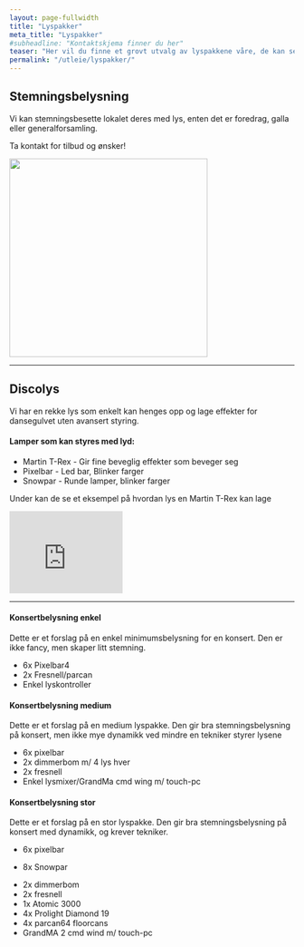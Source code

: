 ```yaml
---
layout: page-fullwidth
title: "Lyspakker"
meta_title: "Lyspakker"
#subheadline: "Kontaktskjema finner du her"
teaser: "Her vil du finne et grovt utvalg av lyspakkene våre, de kan selvfølgelig tilpasses deres behov, ta kontakt for tilbud"
permalink: "/utleie/lyspakker/"
---
```


## Stemningsbelysning

Vi kan stemningsbesette lokalet deres med lys, enten det er foredrag, galla eller generalforsamling.

Ta kontakt for tilbud og ønsker!

<img src="{{site.url}}/images/lys-eksempel.jpg" width="350" alt="">

------------

## Discolys 

Vi har en rekke lys som enkelt kan henges opp og lage effekter for dansegulvet uten avansert styring.

#### Lamper som kan styres med lyd:
* Martin T-Rex - Gir fine beveglig effekter som beveger seg
* Pixelbar - Led bar, Blinker farger
* Snowpar - Runde lamper, blinker farger

Under kan de se et eksempel på hvordan lys en Martin T-Rex kan lage
<div class="flex-video">
   <iframe width="200" height="145" src="https://www.youtube.com/embed/EeexzEN4dNw" frameborder="0"></iframe>
</div>

-----

#### Konsertbelysning enkel
Dette er et forslag på en enkel minimumsbelysning for en konsert. Den er ikke fancy, men skaper litt stemning.

* 6x Pixelbar4
* 2x Fresnell/parcan
* Enkel lyskontroller

#### Konsertbelysning medium
Dette er et forslag på en medium lyspakke. Den gir bra stemningsbelysning på konsert, men ikke mye dynamikk ved mindre en tekniker styrer lysene

* 6x pixelbar
* 2x dimmerbom m/ 4 lys hver
* 2x fresnell
* Enkel lysmixer/GrandMa cmd wing m/ touch-pc  

#### Konsertbelysning stor
Dette er et forslag på en stor lyspakke. Den gir bra stemningsbelysning på konsert med dynamikk, og krever tekniker.
* 6x pixelbar
- 8x Snowpar
* 2x dimmerbom
* 2x fresnell
* 1x Atomic 3000
* 4x Prolight Diamond 19
* 4x parcan64 floorcans
* GrandMA 2 cmd wind m/ touch-pc
